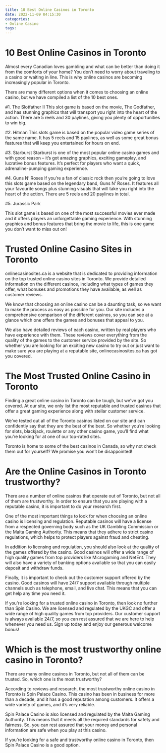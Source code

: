 ```yaml
---
title: 10 Best Online Casinos in Toronto 
date: 2022-11-09 04:15:30
categories:
- Online Casino
tags:
---
```



#  10 Best Online Casinos in Toronto 

Almost every Canadian loves gambling and what can be better than doing it from the comforts of your home? You don’t need to worry about traveling to a casino or waiting in line. This is why online casinos are becoming increasingly popular in Toronto.

There are many different options when it comes to choosing an online casino, but we have compiled a list of the 10 best ones.

#1. The Slotfather II 
This slot game is based on the movie, The Godfather, and has stunning graphics that will transport you right into the heart of the action. There are 5 reels and 30 paylines, giving you plenty of opportunities to win big.

#2. Hitman 
This slots game is based on the popular video game series of the same name. It has 5 reels and 15 paylines, as well as some great bonus features that will keep you entertained for hours on end.

#3. Starburst 
Starburst is one of the most popular online casino games and with good reason – it’s got amazing graphics, exciting gameplay, and lucrative bonus features. It’s perfect for players who want a quick, adrenaline-pumping gaming experience.

#4. Guns N’ Roses 
If you’re a fan of classic rock then you’re going to love this slots game based on the legendary band, Guns N’ Roses. It features all your favourite songs plus stunning visuals that will take you right into the heart of the action. There are 5 reels and 20 paylines in total.

#5. Jurassic Park 

This slot game is based on one of the most successful movies ever made and it offers players an unforgettable gaming experience. With stunning graphics and bonus features that bring the movie to life, this is one game you don’t want to miss out on!

#  Trusted Online Casino Sites in Toronto 

onlinecasinosites.ca is a website that is dedicated to providing information on the top trusted online casino sites in Toronto. We provide detailed information on the different casinos, including what types of games they offer, what bonuses and promotions they have available, as well as customer reviews. 

We know that choosing an online casino can be a daunting task, so we want to make the process as easy as possible for you. Our site includes a comprehensive comparison of the different casinos, so you can see at a glance which one offers the games and bonuses that appeal to you. 

We also have detailed reviews of each casino, written by real players who have experience with them. These reviews cover everything from the quality of the games to the customer service provided by the site. So whether you are looking for an exciting new casino to try out or just want to make sure you are playing at a reputable site, onlinecasinosites.ca has got you covered.

#  The Most Trusted Online Casino in Toronto 

Finding a great online casino in Toronto can be tough, but we’ve got you covered. At our site, we only list the most reputable and trusted casinos that offer a great gaming experience along with stellar customer service. 

We’ve tested out all of the Toronto casinos listed on our site and can confidently say that they are the best of the best. So whether you’re looking for slots, blackjack, roulette or any other casino game, you’ll find what you’re looking for at one of our top-rated sites. 

Toronto is home to some of the best casinos in Canada, so why not check them out for yourself? We promise you won’t be disappointed!

#  Are the Online Casinos in Toronto trustworthy? 

There are a number of online casinos that operate out of Toronto, but not all of them are trustworthy. In order to ensure that you are playing with a reputable casino, it is important to do your research first.

One of the most important things to look for when choosing an online casino is licensing and regulation. Reputable casinos will have a license from a respected governing body such as the UK Gambling Commission or the Malta Gaming Authority. This means that they adhere to strict casino regulations, which helps to protect players against fraud and cheating.

In addition to licensing and regulation, you should also look at the quality of the games offered by the casino. Good casinos will offer a wide range of high quality games from top providers like Microgaming and NetEnt. They will also have a variety of banking options available so that you can easily deposit and withdraw funds.

Finally, it is important to check out the customer support offered by the casino. Good casinos will have 24/7 support available through multiple channels such as telephone, email, and live chat. This means that you can get help any time you need it.

If you're looking for a trusted online casino in Toronto, then look no further than Spin Casino. We are licensed and regulated by the UKGC and offer a wide range of high quality games from top providers. Our customer support is always available 24/7, so you can rest assured that we are here to help whenever you need us. Sign up today and enjoy our generous welcome bonus!

#  Which is the most trustworthy online casino in Toronto?

There are many online casinos in Toronto, but not all of them can be trusted. So, which one is the most trustworthy?

According to reviews and research, the most trustworthy online casino in Toronto is Spin Palace Casino. This casino has been in business for more than a decade, and it has a good reputation among customers. It offers a wide variety of games, and it’s very reliable.

Spin Palace Casino is also licensed and regulated by the Malta Gaming Authority. This means that it meets all the required standards for safety and fairness. So, you can rest assured that your money and personal information are safe when you play at this casino.

If you’re looking for a safe and trustworthy online casino in Toronto, then Spin Palace Casino is a good option.